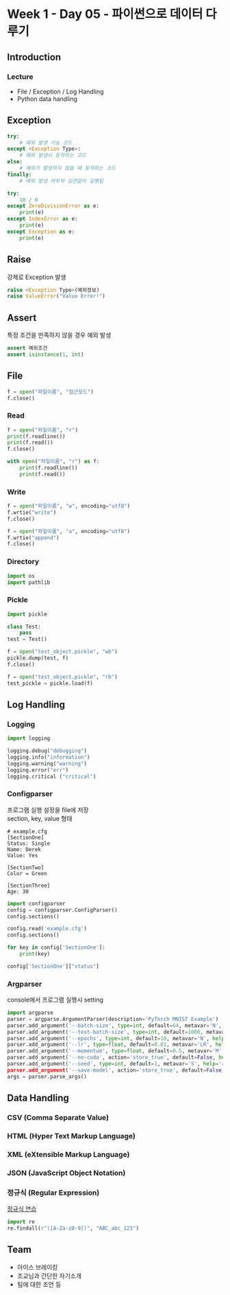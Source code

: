 # Week 1 - Day 05 - 파이썬으로 데이터 다루기

## Introduction

### Lecture

- File / Exception / Log Handling
- Python data handling

## Exception

```python
try:
    # 예외 발생 가능 코드
except <Exception Type>:
    # 예외 발생시 동작하는 코드
else:
    # 예외가 발생하지 않을 때 동작하는 코드
finally:
    # 예외 발생 여부와 상관없이 실행됨
```

```python
try:
    10 / 0
except ZeroDivisionError as e:
    print(e)
except IndexError as e:
    print(e)
except Exception as e:
    print(e)
```

## Raise

강제로 Exception 발생

```python
raise <Exception Type>(예외정보)
raise ValueError("Value Error!")
```

## Assert

특정 조건을 만족하지 않을 경우 예외 발생

```python
assert 예외조건
assert isinstance(1, int)
```

## File

```python
f = open("파일이름", "접근모드")
f.close()
```

### Read

```python
f = open("파일이름", "r")
print(f.readline())
print(f.read())
f.close()

with open("파일이름", "r") as f:
    print(f.readline())
    print(f.read())
```

### Write

```python
f = open("파일이름", "w", encoding="utf8")
f.wrtie("write")
f.close()

f = open("파일이름", "a", encoding="utf8")
f.wrtie("append")
f.close()
```

### Directory

```python
import os
import pathlib
```

### Pickle

```python
import pickle

class Test:
    pass
test = Test()

f = open("test_object.pickle", "wb")
pickle.dump(test, f)
f.close()

f = open("test_object.pickle", "rb")
test_pickle = pickle.load(f)
```

## Log Handling

### Logging

```python
import logging

logging.debug("debugging")
logging.info("information")
logging.warning("warning")
logging.error("err")
logging.critical ("critical")
```

### Configparser

프로그램 실행 설정을 file에 저장  
section, key, value 형태

```
# example.cfg
[SectionOne]
Status: Single
Name: Derek
Value: Yes

[SectionTwo]
Color = Green

[SectionThree]
Age: 30
```

```python
import configparser
config = configparser.ConfigParser()
config.sections()

config.read('example.cfg')
config.sections()

for key in config['SectionOne']:
    print(key)

config['SectionOne']["status"]
```

### Argparser

console에서 프로그램 실행시 setting

```python
import argparse
parser = argparse.ArgumentParser(description='PyTorch MNIST Example')
parser.add_argument('--batch-size', type=int, default=64, metavar='N', help='input batch size for training (default:64)')
parser.add_argument('--test-batch-size', type=int, default=1000, metavar='N', help='input batch size for testing(default: 1000)')
parser.add_argument('--epochs', type=int, default=10, metavar='N', help='number of epochs to train (default: 10)')
parser.add_argument('--lr', type=float, default=0.01, metavar='LR', help='learning rate (default: 0.01)')
parser.add_argument('--momentum', type=float, default=0.5, metavar='M', help='SGD momentum (default: 0.5)')
parser.add_argument('--no-cuda', action='store_true', default=False, help='disables CUDA training')
parser.add_argument('--seed', type=int, default=1, metavar='S', help='random seed (default: 1)’)
parser.add_argument('--save-model', action='store_true', default=False, help='For Saving the current Model')
args = parser.parse_args()
```

## Data Handling

### CSV (Comma Separate Value)

### HTML (Hyper Text Markup Language)

### XML (eXtensible Markup Language)

### JSON (JavaScript Object Notation)

### 정규식 (Regular Expression)

[정규식 연습](https://regexr.com/)

```python
import re
re.findall(r"([A-Za-z0-9])", "ABC_abc_123")
```

## Team

- 아이스 브레이킹
- 조교님과 간단한 자기소개
- 팀에 대한 조언 등
